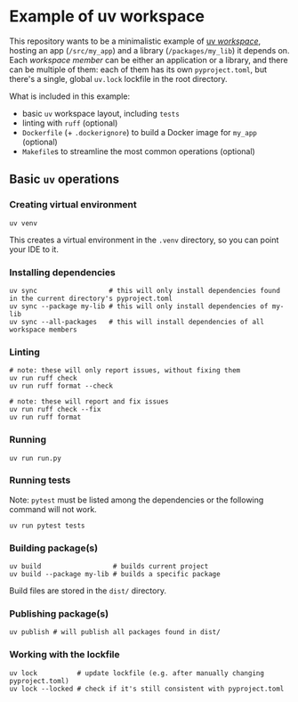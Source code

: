 # Example of uv workspace

This repository wants to be a minimalistic example of [uv _workspace_](https://docs.astral.sh/uv/concepts/projects/workspaces/), hosting an app (`/src/my_app`) and a library (`/packages/my_lib`) it depends on. Each _workspace member_ can be either an application or a library, and there can be multiple of them: each of them has its own `pyproject.toml`, but there's a single, global `uv.lock` lockfile in the root directory.

What is included in this example:

- basic `uv` workspace layout, including `tests`
- linting with `ruff` (optional)
- `Dockerfile` (+ `.dockerignore`) to build a Docker image for `my_app` (optional)
- `Makefile`s to streamline the most common operations (optional)

## Basic `uv` operations

### Creating virtual environment

```shell
uv venv
```

This creates a virtual environment in the `.venv` directory, so you can point your IDE to it.

### Installing dependencies

```shell
uv sync                  # this will only install dependencies found in the current directory's pyproject.toml
uv sync --package my-lib # this will only install dependencies of my-lib
uv sync --all-packages   # this will install dependencies of all workspace members
```

### Linting

```shell
# note: these will only report issues, without fixing them
uv run ruff check
uv run ruff format --check

# note: these will report and fix issues
uv run ruff check --fix
uv run ruff format
```

### Running

```shell
uv run run.py
```

### Running tests

Note: `pytest` must be listed among the dependencies or the following command will not work.

```shell
uv run pytest tests
```

### Building package(s)

```shell
uv build                  # builds current project
uv build --package my-lib # builds a specific package
```

Build files are stored in the `dist/` directory.

### Publishing package(s)

```shell
uv publish # will publish all packages found in dist/
```

### Working with the lockfile

```shell
uv lock          # update lockfile (e.g. after manually changing pyproject.toml)
uv lock --locked # check if it's still consistent with pyproject.toml
```
